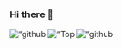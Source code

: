 ### Hi there 👋

<p align=“left”>
  <img alt=“github stats” src=“https://github-profile-summary-cards.vercel.app/api/cards/profile-details?username=cacaobucks&theme=dracula” />
  <img alt=“Top Langs” height=“150px” src=“https://github-readme-stats.vercel.app/api/top-langs/?username=cacaobucks&layout=compact&show_icons=true&theme=onedark” />
  <img alt=“github stats” height=“150px” src=“https://github-readme-stats.vercel.app/api?username=cacaobucks&theme=onedark&show_icons=ture” />
</p>


<!--
**cacaobucks/cacaobucks** is a ✨ _special_ ✨ repository because its `README.md` (this file) appears on your GitHub profile.

Here are some ideas to get you started:

- 🔭 I’m currently working on ...
- 🌱 I’m currently learning ...
- 👯 I’m looking to collaborate on ...
- 🤔 I’m looking for help with ...
- 💬 Ask me about ...
- 📫 How to reach me: ...
- 😄 Pronouns: ...
- ⚡ Fun fact: ...
-->
